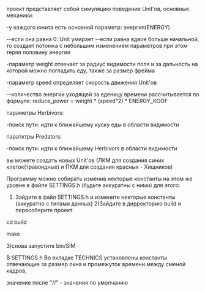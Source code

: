 проект представляет собой симуляцию поведение Unit'ов, основные механики:

-у каждого юнита есть основной параметр: энергия(ENERGY)

--если она равна 0: Unit умирает
--если равна вдвое больше начальной, то создает потомка с небольшим изменением параметров при этом теряя половину энергии

-параметр weight отвечает за радиус видимости поля и за дальность на которой можно погладить еду, также за размер фрейма

-параметр speed определяет скорость движения Unit'ов

--количество энергии уходящей за еденицу времени рассчитывается по формуле:
reduce_power = weight * (speed^2) * ENERGY_KOOF

параметры Herbivors:

-поиск пути: идти к ближайшему куску еды в области видимости


паратктры Predators:

-поиск пути: идти к ближайшему Herbivors в области видимости




вы можете создать новых Unit'ов (ЛКМ для создания синих клеток(травоядных) и ПКМ для создания красных - Хищников)




Программу можно собирать изменив некторые константы на этом же уровне в файле SETTINGS.h (будьте аккуратны с ними) для этого:
1) Зайдите в файл SETTINGS.h и измените некторые константы (аккуратно с типами данных)
2)Зайдите в дирректорию build и пересоберите проект

cd build

make

3)снова запустите bin/SIM



В SETTINGS.h
Во вкладке TECHNICS установлены константы отвечающие за размер окна и промежуток времени между сменой кадров,

значение после "//" - значения по умолчанию



